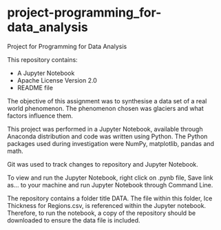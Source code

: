 # project-programming_for-data_analysis

Project for Programming for Data Analysis

This repository contains:

* A Jupyter Notebook
* Apache License Version 2.0
* README file

The objective of this assignment was to synthesise a data set of a real world  phenomenon. 
The phenomenon chosen was glaciers and what factors influence them. 

This project was performed in a Jupyter Notebook, available through Anaconda distribution and code was written using Python. The Python packages used during investigation were NumPy, matplotlib, pandas and math.

Git was used to track changes to repository and Jupyter Notebook.

To view and run the Jupyter Notebook, right click on .pynb file, Save link as... to your machine and run Jupyter Notebook through Command Line.

The repository contains a folder title DATA. The file within this folder, Ice Thickness for Regions.csv, is referenced within the Jupyter notebook. Therefore, to run the notebook, a copy of the repository should be downloaded to ensure the data file is included. 